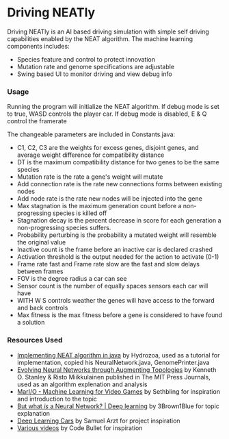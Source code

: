# Driving NEATly


Driving NEATly is an AI based driving simulation with simple self driving capabilities enabled by the NEAT algorithm.
The machine learning components includes:
  - Species feature and control to protect innovation
  - Mutation rate and genome specifications are adjustable
  - Swing based UI to monitor driving and view debug info


### Usage
Running the program will initialize the NEAT algorithm.
If debug mode is set to true, WASD controls the player car. If debug mode is disabled, E & Q control the framerate

The changeable parameters are included in Constants.java:
- C1, C2, C3 are the weights for excess genes, disjoint genes, and average weight difference for compatibility distance
- DT is the maximum compatibility distance for two genes to be the same species
- Mutation rate is the rate a gene's weight will mutate
- Add connection rate is the rate new connections forms between existing nodes
- Add node rate is the rate new nodes will be injected into the gene
- Max stagnation is the maximum generation count before a non-progressing species is killed off
- Stagnation decay is the percent decrease in score for each generation a non-progressing species suffers.
- Probability perturbing is the probability a mutated weight will resemble the original value
- Inactive count is the frame before an inactive car is declared crashed
- Activation threshold is the output needed for the action to activate (0-1)
- Frame rate fast and Frame rate slow are the fast and slow delays between frames
- FOV is the degree radius a car can see
- Sensor count is the number of equally spaces sensors each car will have
- WITH W S controls weather the genes will have access to the forward and back controls
- Max fitness is the max fitness before a gene is considered to have found a solution

### Resources Used

- [Implementing NEAT algorithm in java] by Hydrozoa, used as a tutorial for implementation, copied his NeuralNetwork.java, GenomePrinter.java
- [Evolving Neural Networks through Augmenting Topologies] by Kenneth O. Stanley & Risto Miikkulainen 
published in The MIT Press Journals, used as an algorithm explenation and analysis
- [MarI/O - Machine Learning for Video Games] by Sethbling for inspiration and introduction to the topic
- [But what *is* a Neural Network? | Deep learning] by 3Brown1Blue for topic explanation
- [Deep Learning Cars] by Samuel Arzt for project inspiration
- [Various videos] by Code Bullet for inspiration 


[//]: #

   [Implementing NEAT algorithm in java]: <https://www.youtube.com/watch?v=1I1eG-WLLrY>
   [Evolving Neural Networks through Augmenting Topologies]: <http://nn.cs.utexas.edu/downloads/papers/stanley.ec02.pdf>
   [MarI/O - Machine Learning for Video Games]: https://www.youtube.com/watch?v=qv6UVOQ0F44
   [But what *is* a Neural Network? | Deep learning]: https://www.youtube.com/watch?v=aircAruvnKk
   [Deep Learning Cars]: https://www.youtube.com/watch?v=Aut32pR5PQA
   [Various videos]: https://www.youtube.com/channel/UC0e3QhIYukixgh5VVpKHH9Q/featured
